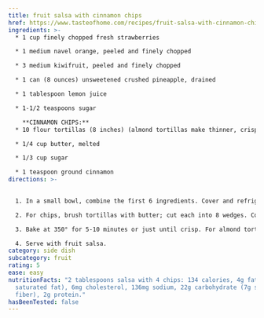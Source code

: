 ```yaml
---
title: fruit salsa with cinnamon chips
href: https://www.tasteofhome.com/recipes/fruit-salsa-with-cinnamon-chips/
ingredients: >-
  * 1 cup finely chopped fresh strawberries

  * 1 medium navel orange, peeled and finely chopped

  * 3 medium kiwifruit, peeled and finely chopped

  * 1 can (8 ounces) unsweetened crushed pineapple, drained

  * 1 tablespoon lemon juice

  * 1-1/2 teaspoons sugar

    **CINNAMON CHIPS:**
  * 10 flour tortillas (8 inches) (almond tortillas make thinner, crispier chips)

  * 1/4 cup butter, melted

  * 1/3 cup sugar

  * 1 teaspoon ground cinnamon
directions: >-
  

  1. In a small bowl, combine the first 6 ingredients. Cover and refrigerate until serving.

  2. For chips, brush tortillas with butter; cut each into 8 wedges. Combine sugar and cinnamon; sprinkle over wedges. Place on ungreased [baking sheets](https://amzn.to/2LlenxW).

  3. Bake at 350° for 5-10 minutes or just until crisp. For almond tortillas cook for 7 minutes, flour cook for 10 minutes.  

  4. Serve with fruit salsa.
category: side dish
subcategory: fruit
rating: 5
ease: easy
nutritionFacts: "2 tablespoons salsa with 4 chips: 134 calories, 4g fat (2g
  saturated fat), 6mg cholesterol, 136mg sodium, 22g carbohydrate (7g sugars, 2g
  fiber), 2g protein."
hasBeenTested: false
---
```

